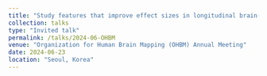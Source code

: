 ```yaml
---
title: "Study features that improve effect sizes in longitudinal brain-wide association studies."
collection: talks
type: "Invited talk"
permalink: /talks/2024-06-OHBM
venue: "Organization for Human Brain Mapping (OHBM) Annual Meeting"
date: 2024-06-23
location: "Seoul, Korea"
---
```



